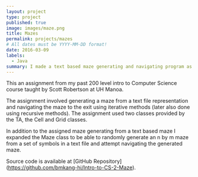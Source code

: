```yaml
---
layout: project
type: project
published: true
image: images/maze.png
title: Mazes
permalink: projects/mazes
# All dates must be YYYY-MM-DD format!
date: 2016-03-09
labels:
  - Java
summary: I made a text based maze generating and navigating program as part of coursework
---
```


This an assignment from my past 200 level intro to Computer Science course taught by Scott Robertson at UH Manoa.

The assignment involved generating a maze from a text file representation and navigating the maze to the exit using iterative methods (later also done using recursive methods). The assignment used two classes provided by the TA, the Cell and Grid classes.

In addition to the assigned maze generating from a text based maze I expanded the Maze class to be able to randomly generate an n by m maze from a set of symbols in a text file and attempt navigating the generated maze.

Source code is available at [GitHub Repository] (https://github.com/bmkang-hi/Intro-to-CS-2-Maze).




